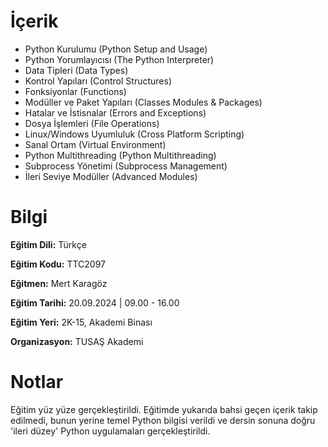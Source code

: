 # İçerik
* Python Kurulumu (Python Setup and Usage)
* Python Yorumlayıcısı (The Python Interpreter)
* Data Tipleri (Data Types)
* Kontrol Yapıları (Control Structures)
* Fonksiyonlar (Functions)
* Modüller ve Paket Yapıları (Classes Modules & Packages)
* Hatalar ve İstisnalar (Errors and Exceptions)
* Dosya İşlemleri (File Operations)
* Linux/Windows Uyumluluk (Cross Platform Scripting)
* Sanal Ortam (Virtual Environment)
* Python Multithreading (Python Multithreading)
* Subprocess Yönetimi (Subprocess Management)
* İleri Seviye Modüller (Advanced Modules)

# Bilgi
**Eğitim Dili:** Türkçe

**Eğitim Kodu:** TTC2097

**Eğitmen:** Mert Karagöz

**Eğitim Tarihi:** 20.09.2024 | 09.00 - 16.00

**Eğitim Yeri:** 2K-15, Akademi Binası

**Organizasyon:** TUSAŞ Akademi

# Notlar
Eğitim yüz yüze gerçekleştirildi. Eğitimde yukarıda bahsi geçen içerik takip edilmedi, bunun yerine temel Python bilgisi verildi ve dersin sonuna doğru 'ileri düzey' Python uygulamaları gerçekleştirildi.
